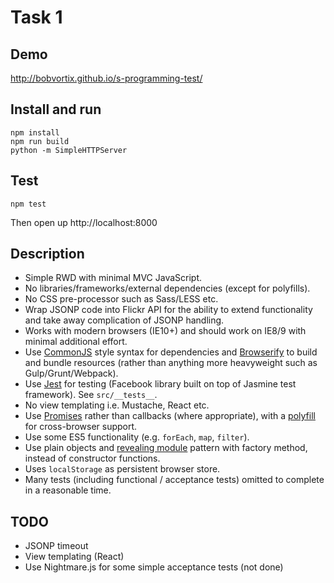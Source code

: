 # Task 1

## Demo

http://bobvortix.github.io/s-programming-test/

## Install and run

```
npm install
npm run build
python -m SimpleHTTPServer
```

## Test

```
npm test
```

Then open up http://localhost:8000

## Description

- Simple RWD with minimal MVC JavaScript.
- No libraries/frameworks/external dependencies (except for polyfills).
- No CSS pre-processor such as Sass/LESS etc.
- Wrap JSONP code into Flickr API for the ability to extend functionality and take away complication of JSONP handling.
- Works with modern browsers (IE10+) and should work on IE8/9 with minimal additional effort.
- Use [CommonJS](https://webpack.github.io/docs/commonjs.html) style syntax for dependencies and [Browserify](http://browserify.org/) to build and bundle resources (rather than anything more heavyweight such as Gulp/Grunt/Webpack).
- Use [Jest](https://facebook.github.io/jest/) for testing (Facebook library built on top of Jasmine test framework). See `src/__tests__`.
- No view templating i.e. Mustache, React etc.
- Use [Promises](https://developer.mozilla.org/en-US/docs/Web/JavaScript/Reference/Global_Objects/Promise) rather than callbacks (where appropriate), with a [polyfill](https://github.com/jakearchibald/es6-promise) for cross-browser support.
- Use some ES5 functionality (e.g. `forEach`, `map`, `filter`).
- Use plain objects and [revealing module](http://zachberry.com/blog/creating-a-custom-node-js-module-with-the-revealing-module-pattern/) pattern with factory method, instead of constructor functions.
- Uses `localStorage` as persistent browser store.
- Many tests (including functional / acceptance tests) omitted to complete in a reasonable time.

## TODO

- JSONP timeout
- View templating (React)
- Use Nightmare.js for some simple acceptance tests (not done)